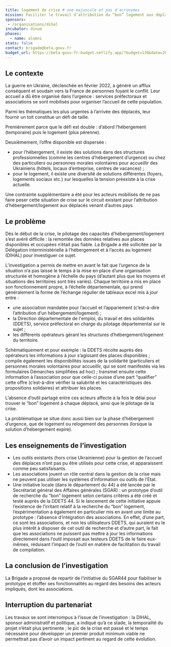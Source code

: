 ```yaml
---
title: logement de crise # une majuscule et pas d'acronymes
mission: Faciliter le travail d’attribution du “bon” logement aux déplacés d’Ukraine
sponsors: 
 - /organisations/dihal
incubator: dinum 
phases:
  - name: alumni
stats: false 
contact: brigade@beta.gouv.fr
budget_url: https://beta-gouv-fr-budget.netlify.app/?budget=139&date=2022-07-12&start=2021-03-15&startup=Aides+Jeunes&startupId=aides.jeunes
---
```


## Le contexte

La guerre en Ukraine, déclenchée en février 2022, a généré un afflux conséquent et soudain vers la France de personnes fuyant le conflit. Leur accueil a dû être organisé dans l’urgence : services préfectoraux et associations se sont mobilisés pour organiser l’accueil de cette population. 

Parmi les thématiques les plus urgentes à l’arrivée des déplacés, leur fournir un toit constitue un défi de taille. 

Premièrement parce que le défi est double : d’abord l’hébergement (temporaire) puis le logement (plus pérenne).

Deuxièmement, l’offre disponible est dispersée : 

- pour l’hébergement, il existe des solutions dans des structures professionnelles (comme les centres d’hébergement d’urgence) ou chez des particuliers ou personnes morales volontaires pour accueillir des Ukrainiens (hôtels, locaux d’entreprise, centres de vacances) ;
- pour le logement, il existe une diversité de solutions différentes (foyers, logements sociaux etc.) sur lesquelles la tension préexiste à la crise actuelle.

Une contrainte supplémentaire a été pour les acteurs mobilisés de ne pas faire peser cette situation de crise sur le circuit existant pour l’attribution d’hébergement/logement aux déplacés venant d’autres pays.

## Le problème

Dès le début de la crise, le pilotage des capacités d’hébergement/logement s’est avéré difficile : la remontée des données relatives aux places disponibles et occupées n’était pas fiable. La Brigade a été sollicitée par la Délégation interministérielle à l’hébergement et à l’accès au logement (DIHAL) pour investiguer ce sujet.

L’investigation a permis de mettre en avant le fait que l’urgence de la situation n’a pas laissé le temps à la mise en place d’une organisation structurée et homogène à l’échelle du pays (d’autant plus que les moyens et situations des territoires sont très variés). Chaque territoire a mis en place son fonctionnement propre, à l’échelle départementale, qui prend généralement la forme de l’échange régulier de tableaux excel mis à jour entre :

- une association mandatée pour l’accueil et l’appariement (c’est-à-dire l’attribution d’un hébergement/logement) ;
- la Direction départementale de l'emploi, du travail et des solidarités (DDETS), service préfectoral en charge du pilotage départemental sur le sujet ;
- les différents opérateurs gérant les structures d’hébergement/logement du territoire.

Schématiquement et pour exemple : la DDETS récolte auprès des opérateurs les informations à jour s’agissant des places disponibles ; compile également les disponibilités issues de la solidarité (particuliers et personnes morales volontaires pour accueillir, qui se sont manifestés via les formulaires Démarches simplifiées ad hoc) ; transmet ensuite cette information à l’association pour que celle-ci puisse d’une part “qualifier” cette offre (c’est-à-dire vérifier la salubrité et les caractéristiques des propositions solidaires) et attribuer les places.

L’absence d’outil partagé entre ces acteurs affecte à la fois le délai pour trouver le “bon” logement à chaque déplacé, ainsi que le pilotage de la crise.

La problématique se situe donc aussi bien sur la phase d’hébergement d’urgence, que de logement ou relogement des personnes (lorsque la solution d’hébergement expire). 

## Les enseignements de l’investigation

- Les outils existants (hors crise Ukrainienne) pour la gestion de l’accueil des déplaces n’ont pas pu être utilisés pour cette crise, et apparaissent comme peu satisfaisants.
- Les associations jouent un rôle central dans la gestion de la crise mais ne peuvent pas utiliser les systèmes d’information ou outils de l’Etat.
- Une initiative locale (dans le département du 44) a été lancée par le Secrétariat général des Affaires générales (SGAR) : un prototype d’outil de recherche du “bon” logement selon certains critères a été créé et testé auprès de la DDETS 44. Si le lancement de cette initiative appuie l’existence de l’irritant relatif à la recherche du “bon” logement, l’expérimentation a également en particulier mis en avant une limite au prototype : l’absence d’intégration des associations. En effet, d’une part, ce sont les associations, et non les utilisateurs DDETS, qui auraient eu le plus intérêt à disposer de cet outil de recherche et d’autre part, le fait que les associations ne puissent pas mettre à jour les informations directement dans l’outil imposait aux testeurs DDETS de le faire eux-mêmes, réduisant l’impact de l’outil en matière de facilitation du travail de compilation.

## La conclusion de l’investigation

La Brigade a proposé de repartir de l’initiative du SGAR44 pour fiabiliser le prototype et étoffer ses fonctionnalités au regard des besoins des acteurs impliqués, dont les associations. 

## Interruption du partenariat

Les travaux se sont interrompus à l’issue de l’investigation : la DIHAL, sponsor administratif et politique, a indiqué qu’à ce stade, la temporalité du projet n’était plus pertinente ; le pic de la crise est passé et le temps nécessaire pour développer un premier produit minimum viable ne permettrait pas d’avoir un impact pertinent au regard de cette évolution.

